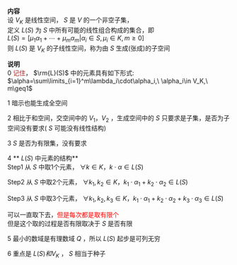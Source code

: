 **内容**  
设 $V_K$ 是线性空间， $S$ 是 $V$ 的一个非空子集，  
定义 $L(S)$ 为 $S$ 中所有可能的线性组合构成的集合，即  
 $L(S)=[\mu_1\alpha_1+\cdots+\mu_m\alpha_m|\alpha_i\in S,\mu_i\in K,m\ge0]$   
则 $L(S)$ 是 $V_K$ 的子线性空间，称为由 $S$ 生成(张成)的子空间  
  
**说明**  
0 <font color=brown>记住</font>， $\rm{L}(S)$ 中的元素具有如下形式:  $\alpha=\sum\limits_{i=1}^m\lambda_i\cdot\alpha_i,\ \alpha_i\in V_K,\ m\geq1$   
  
1 暗示也能生成全空间  
  
2 相比于和空间，交空间中的 $V_1，V_2$ ，生成空间中的 $S$ 只要求是子集，是否为子空间没有要求( $S$ 可能没有线性结构)  
  
3  $S$ 是否为有限集，没有要求  
  
4 ** $L(S)$ 中元素的结构**  
Step1 从 $S$ 中取1个元素， $\forall k\in K，  
k\cdot\alpha\in L(S)$   
  
Step2 从 $S$ 中取2个元素， $\forall k_1,k_2\in K，  
k_1\cdot\alpha_1+k_2\cdot\alpha_2\in L(S)$   
  
Step3 从 $S$ 中取3个元素， $\forall k_1,k_2,k_3\in K，  
k_1\cdot\alpha_1+k_2\cdot\alpha_2  
+k_3\cdot\alpha_3\in L(S)$   
  
可以一直取下去，<font color=red>但是每次都是取有限个</font>  
但是这个取的过程是否有限取决于 $S$ 是否有限  
  
5 最小的数域是有理数域 $Q$ ，所以 $L(S)$ 起步是可列无穷  
  
6 重点是 $L(S)和V_K$ ， $S$ 相当于种子  
